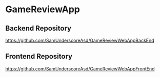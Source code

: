 # GameReviewApp
## Backend Repository
https://github.com/SamUnderscoreAsd/GameReviewWebAppBackEnd
## Frontend Repository
https://github.com/SamUnderscoreAsd/GameReviewWebAppFrontEnd
